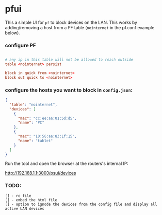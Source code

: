 # pfui


This a simple UI for `pf` to block devices on the LAN.
This works by adding/removing a host from a PF table (`nointernet` in the pf.conf example below).

### configure PF

```pf.conf

# any ip in this table will not be allowed to reach outside
table <nointernet> persist

block in quick from <nointernet>
block out quick to <nointernet>

```

### configure the hosts you want to block in `config.json`:

```json
{
  "table": "nointernet",
  "devices": [
    {
      "mac": "cc:ee:aa:01:5d:d5",
      "name": "PC"
    },
    {
      "mac": "10:56:aa:83:1f:15",
      "name": "tablet"
    }
  ]
}
```

Run the tool and open the browser at the routers's internal IP:

http://192.168.1.1:3000/psui/devices


### TODO:
    [] - rc file
    [] - embed the html file
    [] - option to ignode the devices from the config file and display all active LAN devices
